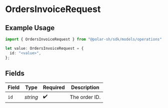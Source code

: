 # OrdersInvoiceRequest

## Example Usage

```typescript
import { OrdersInvoiceRequest } from "@polar-sh/sdk/models/operations";

let value: OrdersInvoiceRequest = {
  id: "<value>",
};
```

## Fields

| Field              | Type               | Required           | Description        |
| ------------------ | ------------------ | ------------------ | ------------------ |
| `id`               | *string*           | :heavy_check_mark: | The order ID.      |